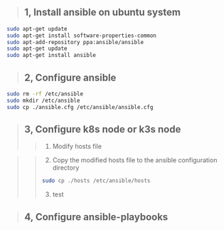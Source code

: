 >## 1, Install ansible on ubuntu system

```bash
sudo apt-get update 
sudo apt-get install software-properties-common 
sudo apt-add-repository ppa:ansible/ansible 
sudo apt-get update 
sudo apt-get install ansible
```

>## 2, Configure ansible
```bash
sudo rm -rf /etc/ansible
sudo mkdir /etc/ansible
sudo cp ./ansible.cfg /etc/ansible/ansible.cfg
```

>## 3, Configure k8s node or k3s node
>>1. Modify hosts file

>>2. Copy the modified hosts file to the ansible configuration directory
>>```bash
>>sudo cp ./hosts /etc/ansible/hosts
>>```
>>3. test

>## 4, Configure ansible-playbooks